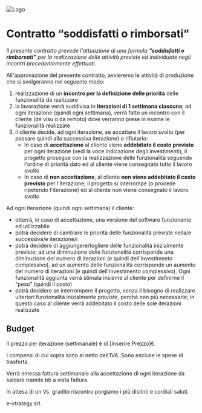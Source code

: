 ![Logo](http://www.extrategy.net/themes/custom/extrategy/img/logo-extrategy.svg)

# Contratto “soddisfatti o rimborsati”

*Il presente contratto prevede l'attuazione di una formula **“soddisfatti o rimborsati”** per la realizzazione delle attività previste ed individuate negli incontri precedentemente effettuati.*

All'approvazione del presente contratto, avvieremo le attività di produzione che si svolgeranno nel seguente modo:

1. realizzazione di un **incontro per la definizione delle priorità** delle funzionalità da realizzare
2. la lavorazione verrà suddivisa in **iterazioni di 1 settimana ciascuna**; ad ogni iterazione (quindi ogni settimana), verrà fatto un incontro con il cliente (de visu o da remoto) dove verranno prese in esame le funzionalità realizzate
3. il cliente decide, ad ogni iterazione, se accettare il lavoro svolto (per passare quindi alla successiva iterazione)  o rifiutarlo:
    * In caso di **accettazione** al cliente viene **addebitato il costo previsto** per ogni iterazione (vedi la voce indicazione degli investimenti), il progetto prosegue con la realizzazione delle funzionalità seguendo l'ordine di priorità dato ed al cliente viene consegnato tutto il lavoro svolto
    * In caso di **non accettazione**, al cliente **non viene addebitato il costo previsto** per l'iterazione, il progetto si interrompe (o procede ripetendo l'iterazione) ed al cliente non viene consegnato il lavoro svolto

Ad ogni iterazione (quindi ogni settimana) il cliente:

* otterrà, in caso di accettazione, una versione del software funzionante ed utilizzabile
* potrà decidere di cambiare le priorità delle funzionalità previste nella/e successiva/e iterazione/i
* potrà decidere di aggiungere/togliere delle funzionalità inizialmente previste; ad una diminuzione delle funzionalità corrisponde una diminuzione del numero di iterazioni (e quindi dell'investimento complessivo), ad un aumento delle funzionalità corrisponde un aumento del numero di iterazioni (e quindi dell'investimento complessivo). Ogni funzionalità aggiunta verrà stimata insieme al cliente per definirne il “peso” (quindi il costo)
* potrà decidere se interrompere il progetto, senza il bisogno di realizzare ulteriori funzionalità inizialmente previste, perché non più necessarie; in questo caso al cliente verrà addebitato il costo delle sole iterazioni realizzate

## Budget

Il prezzo per iterazione (settimanale) è di [Inserire Prezzo]€.

I compensi di cui sopra sono al netto dell’IVA.
Sono escluse le spese di trasferta.

Verrà emessa fattura settimanale alla accettazione di ogni iterazione da saldare tramite bb a vista fattura.

In attesa di un Vs. gradito riscontro porgiamo i più distinti e cordiali saluti.

e-xtrategy srl.
